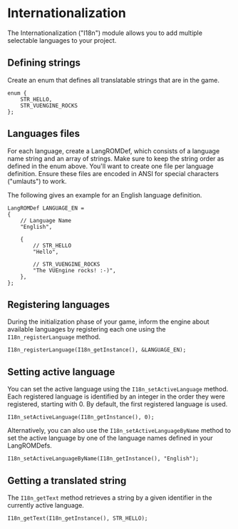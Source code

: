 Internationalization
====================

The Internationalization ("I18n") module allows you to add multiple selectable languages to your project.


Defining strings
----------------

Create an enum that defines all translatable strings that are in the game.

    enum {
        STR_HELLO,
        STR_VUENGINE_ROCKS
    };


Languages files
---------------

For each language, create a LangROMDef, which consists of a language name string and an array of strings. Make sure to keep the string order as defined in the enum above. You'll want to create one file per language definition. Ensure these files are encoded in ANSI for special characters ("umlauts") to work.

The following gives an example for an English language definition.

    LangROMDef LANGUAGE_EN =
    {
        // Language Name
        "English",
        
        {
            // STR_HELLO
            "Hello",
            
            // STR_VUENGINE_ROCKS
            "The VUEngine rocks! :-)",
        },
    };


Registering languages
---------------------

During the initialization phase of your game, inform the engine about available languages by registering each one using the `I18n_registerLanguage` method.

    I18n_registerLanguage(I18n_getInstance(), &LANGUAGE_EN);


Setting active language
-----------------------

You can set the active language using the `I18n_setActiveLanguage` method. Each registered language is identified by an integer in the order they were registered, starting with 0. By default, the first registered language is used.

    I18n_setActiveLanguage(I18n_getInstance(), 0);

Alternatively, you can also use the `I18n_setActiveLanguageByName` method to set the active language by one of the language names defined in your LangROMDefs.

    I18n_setActiveLanguageByName(I18n_getInstance(), "English");


Getting a translated string
---------------------------

The `I18n_getText` method retrieves a string by a given identifier in the currently active language.

    I18n_getText(I18n_getInstance(), STR_HELLO);
